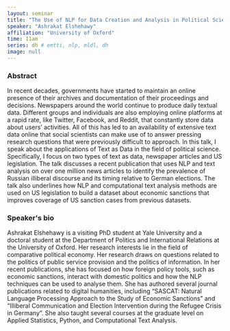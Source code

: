 ```yaml
---
layout: seminar
title: "The Use of NLP for Data Creation and Analysis in Political Science: Computational Text Analysis using Newspapers and Legislation Documents"
speaker: "Ashrakat Elshehawy"
affiliation: "University of Oxford"
time: 11am
series: dh # emtti, nlp, mldl, dh 
image: null 
---
```


### Abstract
In recent decades, governments have started to maintain an online presence of their archives and documentation of their proceedings and decisions. Newspapers around the world continue to produce daily textual data. Different groups and individuals are also employing online platforms at a rapid rate, like Twitter, Facebook, and Reddit, that constantly store data about users’ activities. All of this has led to an availability of extensive text data online that social scientists can make use of to answer pressing research questions that were previously difficult to approach. In this talk, I speak about the applications of Text as Data in the field of political science. Specifically, I focus on two types of text as data, newspaper articles and US legislation. The talk discusses a recent publication that uses NLP and text analysis on over one million news articles to identify the prevalence of Russian illiberal discourse and its timing relative to German elections. The talk also underlines how NLP and computational text analysis methods are used on US legislation to build a dataset about economic sanctions that improves coverage of US sanction cases from previous datasets.

### Speaker's bio
Ashrakat Elshehawy is a visiting PhD student at Yale University and a doctoral student at the Department of Politics and International Relations at the University of Oxford. Her research interests lie in the field of comparative political economy. Her research draws on questions related to the politics of public service provision and the politics of information. In her recent publications, she has focused on how foreign policy tools, such as economic sanctions, interact with domestic politics and how the NLP techniques can be used to analyse them. She has authored several journal publications related to digital humanities, including “SASCAT: Natural Language Processing Approach to the Study of Economic Sanctions” and “Illiberal Communication and Election Intervention during the Refugee Crisis in Germany”. She also taught several courses at the graduate level on Applied Statistics, Python, and Computational Text Analysis.